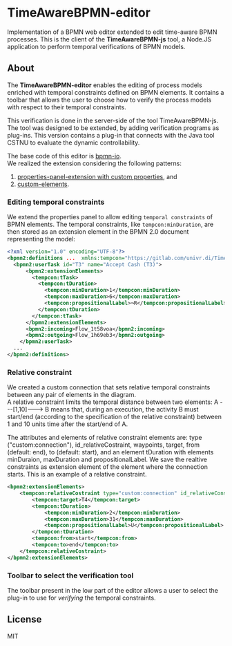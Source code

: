 # TimeAwareBPMN-editor

Implementation of a BPMN web editor extended to edit
time-aware BPMN processes. This is the client of the **TimeAwareBPMN-js** tool, a Node.JS application to perform temporal verifications of BPMN models.

## About

The **TimeAwareBPMN-editor** enables the editing of process models enriched with temporal constraints defined on BPMN elements. It contains a toolbar that allows the user to choose how to verify the process models with respect to their temporal constraints. 

This verification is done in the server-side of the tool TimeAwareBPMN-js. 
The tool was designed to be extended, by adding verification programs as plug-ins.
This version contains a plug-in that connects with the Java tool CSTNU to evaluate the dynamic controllability. 

The base code of this editor is [bpmn-io](https://github.com/bpmn-io/).<br>
We realized the extension considering the following patterns:
 1. [properties-panel-extension with custom properties](https://github.com/bpmn-io/bpmn-js-examples/tree/master/properties-panel-extension), and 
 2. [custom-elements](https://github.com/bpmn-io/bpmn-js-examples/tree/master/custom-elements).

### Editing temporal constraints 

We extend the properties panel to allow editing `temporal constraints` of BPMN elements. 
The temporal constraints, like `tempcon:minDuration`, are then stored as an extension element in the BPMN 2.0 document representing the model:

```xml
<?xml version="1.0" encoding="UTF-8"?>
<bpmn2:definitions ...  xmlns:tempcon="https://gitlab.com/univr.di/TimeAwareBPMN/-/tree/main/ TABPMN20.xsd" id="sample-diagram">
  <bpmn2:userTask id="T3" name="Accept Cash (T3)">
      <bpmn2:extensionElements>
        <tempcon:tTask>
          <tempcon:tDuration>
            <tempcon:minDuration>1</tempcon:minDuration>
            <tempcon:maxDuration>6</tempcon:maxDuration>
            <tempcon:propositionalLabel>¬R</tempcon:propositionalLabel>
          </tempcon:tDuration>
        </tempcon:tTask>
      </bpmn2:extensionElements>
      <bpmn2:incoming>Flow_1t58voa</bpmn2:incoming>
      <bpmn2:outgoing>Flow_1h69eb3</bpmn2:outgoing>
    </bpmn2:userTask>
  ...
</bpmn2:definitions>
```

### Relative constraint

We created a custom connection that sets relative temporal constraints between any pair of elements in the diagram.<br>
A relative constraint limits the temporal distance between two elements: A ---[1,10]---> B means that, during an execution, the activity B must start/end (according to the specification of the relative constraint) between 1 and 10 units time after the start/end of A.

The attributes and elements of relative constraint elements are: type ("custom:connection"), id_relativeCostraint, waypoints, target, from (default: end), to (default: start), and an element tDuration with elements minDuraion, maxDuration and propositionalLabel. 
We save the realtive constraints as extension element of the element where the connection starts. This is an example of a relative constraint. 

```xml
<bpmn2:extensionElements>
	<tempcon:relativeCostraint type="custom:connection" id_relativeConstraint="RelativeConstraint_2v93" waypoints="[{&#34;x&#34;:220,&#34;y&#34;:220},{&#34;x&#34;:220,&#34;y&#34;:420},{&#34;x&#34;:960,&#34;y&#34;:420},{&#34;x&#34;:960,&#34;y&#34;:220}]">
		<tempcon:target>T4</tempcon:target>
		<tempcon:tDuration>
			<tempcon:minDuration>2</tempcon:minDuration>
			<tempcon:maxDuration>31</tempcon:maxDuration>
			<tempcon:propositionalLabel>U</tempcon:propositionalLabel>
		</tempcon:tDuration>
		<tempcon:from>start</tempcon:from>
		<tempcon:to>end</tempcon:to>
	</tempcon:relativeCostraint>
</bpmn2:extensionElements>
```


### Toolbar to select the verification tool

The toolbar present in the low part of the editor allows a user to select the plug-in to use for *verifying* the temporal constraints.

## License

MIT
